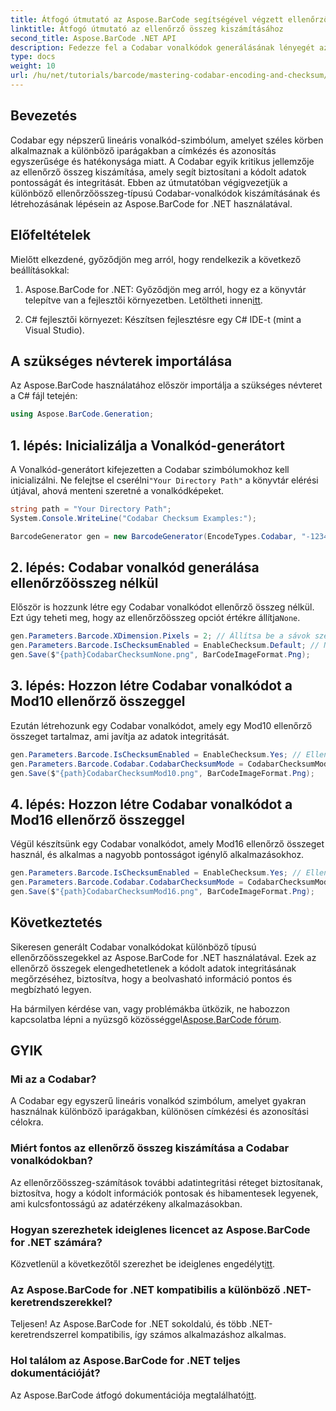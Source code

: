 ```yaml
---
title: Átfogó útmutató az Aspose.BarCode segítségével végzett ellenőrzőösszeg-számításokhoz
linktitle: Átfogó útmutató az ellenőrző összeg kiszámításához
second_title: Aspose.BarCode .NET API
description: Fedezze fel a Codabar vonalkódok generálásának lényegét az Aspose.BarCode for .NET használatával. Ez a lépésről lépésre bemutatja, hogyan hozhat létre vonalkódokat ellenőrző összegekkel és anélkül, javítva az adatok integritását és pontosságát.
type: docs
weight: 10
url: /hu/net/tutorials/barcode/mastering-codabar-encoding-and-checksum/guide-to-checksum-calculation/
---
```

## Bevezetés

Codabar egy népszerű lineáris vonalkód-szimbólum, amelyet széles körben alkalmaznak a különböző iparágakban a címkézés és azonosítás egyszerűsége és hatékonysága miatt. A Codabar egyik kritikus jellemzője az ellenőrző összeg kiszámítása, amely segít biztosítani a kódolt adatok pontosságát és integritását. Ebben az útmutatóban végigvezetjük a különböző ellenőrzőösszeg-típusú Codabar-vonalkódok kiszámításának és létrehozásának lépésein az Aspose.BarCode for .NET használatával.

## Előfeltételek

Mielőtt elkezdené, győződjön meg arról, hogy rendelkezik a következő beállításokkal:

1.  Aspose.BarCode for .NET: Győződjön meg arról, hogy ez a könyvtár telepítve van a fejlesztői környezetben. Letöltheti innen[itt](https://releases.aspose.com/barcode/net/).
   
2. C# fejlesztői környezet: Készítsen fejlesztésre egy C# IDE-t (mint a Visual Studio).


## A szükséges névterek importálása

Az Aspose.BarCode használatához először importálja a szükséges névteret a C# fájl tetején:

```csharp
using Aspose.BarCode.Generation;
```

## 1. lépés: Inicializálja a Vonalkód-generátort

 A Vonalkód-generátort kifejezetten a Codabar szimbólumokhoz kell inicializálni. Ne felejtse el cserélni`"Your Directory Path"` a könyvtár elérési útjával, ahová menteni szeretné a vonalkódképeket.

```csharp
string path = "Your Directory Path";
System.Console.WriteLine("Codabar Checksum Examples:");

BarcodeGenerator gen = new BarcodeGenerator(EncodeTypes.Codabar, "-12345-");
```

## 2. lépés: Codabar vonalkód generálása ellenőrzőösszeg nélkül

 Először is hozzunk létre egy Codabar vonalkódot ellenőrző összeg nélkül. Ezt úgy teheti meg, hogy az ellenőrzőösszeg opciót értékre állítja`None`.

```csharp
gen.Parameters.Barcode.XDimension.Pixels = 2; // Állítsa be a sávok szélességét
gen.Parameters.Barcode.IsChecksumEnabled = EnableChecksum.Default; // Nincs ellenőrző összeg
gen.Save($"{path}CodabarChecksumNone.png", BarCodeImageFormat.Png);
```

## 3. lépés: Hozzon létre Codabar vonalkódot a Mod10 ellenőrző összeggel

Ezután létrehozunk egy Codabar vonalkódot, amely egy Mod10 ellenőrző összeget tartalmaz, ami javítja az adatok integritását.

```csharp
gen.Parameters.Barcode.IsChecksumEnabled = EnableChecksum.Yes; // Ellenőrző összeg engedélyezése
gen.Parameters.Barcode.Codabar.CodabarChecksumMode = CodabarChecksumMode.Mod10; // Állítsa be a Mod10-et
gen.Save($"{path}CodabarChecksumMod10.png", BarCodeImageFormat.Png);
```

## 4. lépés: Hozzon létre Codabar vonalkódot a Mod16 ellenőrző összeggel

Végül készítsünk egy Codabar vonalkódot, amely Mod16 ellenőrző összeget használ, és alkalmas a nagyobb pontosságot igénylő alkalmazásokhoz.

```csharp
gen.Parameters.Barcode.IsChecksumEnabled = EnableChecksum.Yes; // Ellenőrző összeg engedélyezése
gen.Parameters.Barcode.Codabar.CodabarChecksumMode = CodabarChecksumMode.Mod16; // Állítsa be a Mod16-ot
gen.Save($"{path}CodabarChecksumMod16.png", BarCodeImageFormat.Png);
```

## Következtetés

Sikeresen generált Codabar vonalkódokat különböző típusú ellenőrzőösszegekkel az Aspose.BarCode for .NET használatával. Ezek az ellenőrző összegek elengedhetetlenek a kódolt adatok integritásának megőrzéséhez, biztosítva, hogy a beolvasható információ pontos és megbízható legyen.

Ha bármilyen kérdése van, vagy problémákba ütközik, ne habozzon kapcsolatba lépni a nyüzsgő közösséggel[Aspose.BarCode fórum](https://forum.aspose.com/c/barcode/13).

## GYIK

### Mi az a Codabar?

A Codabar egy egyszerű lineáris vonalkód szimbólum, amelyet gyakran használnak különböző iparágakban, különösen címkézési és azonosítási célokra.

### Miért fontos az ellenőrző összeg kiszámítása a Codabar vonalkódokban?

Az ellenőrzőösszeg-számítások további adatintegritási réteget biztosítanak, biztosítva, hogy a kódolt információk pontosak és hibamentesek legyenek, ami kulcsfontosságú az adatérzékeny alkalmazásokban.

### Hogyan szerezhetek ideiglenes licencet az Aspose.BarCode for .NET számára?

 Közvetlenül a következőtől szerezhet be ideiglenes engedélyt[itt](https://purchase.conholdate.com/temporary-license/).

### Az Aspose.BarCode for .NET kompatibilis a különböző .NET-keretrendszerekkel?

Teljesen! Az Aspose.BarCode for .NET sokoldalú, és több .NET-keretrendszerrel kompatibilis, így számos alkalmazáshoz alkalmas.

### Hol találom az Aspose.BarCode for .NET teljes dokumentációját?

Az Aspose.BarCode átfogó dokumentációja megtalálható[itt](https://reference.aspose.com/barcode/net/).